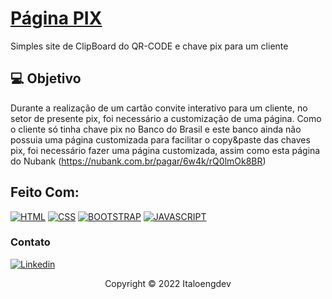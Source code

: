 
# [Página PIX]([https://pix-bb.vercel.app/)

Simples site de ClipBoard do QR-CODE e chave pix para um cliente

## 💻 Objetivo
Durante a realização de um cartão convite interativo para um cliente, no setor de presente pix, foi necessário a customização de uma página.
Como o cliente só tinha chave pix no Banco do Brasil e este banco ainda não possuia uma página customizada para facilitar o copy&paste das chaves pix, foi necessário fazer uma página customizada, assim como esta página do Nubank (https://nubank.com.br/pagar/6w4k/rQ0lmOk8BR)

## Feito Com:
[![HTML](https://img.shields.io/badge/HTML5-E34F26?style=for-the-badge&logo=html5&logoColor=white)](https://developer.mozilla.org/pt-BR/docs/Web/HTML)
[![CSS](https://img.shields.io/badge/CSS3-1572B6?style=for-the-badge&logo=css3&logoColor=white)](https://www.w3schools.com/css/)
[![BOOTSTRAP](https://img.shields.io/badge/Bootstrap-563D7C?style=for-the-badge&logo=bootstrap&logoColor=white)](https://getbootstrap.com/)
[![JAVASCRIPT](https://img.shields.io/badge/JavaScript-323330?style=for-the-badge&logo=javascript&logoColor=F7DF1E)](https://developer.mozilla.org/pt-BR/docs/Web/JavaScript/)



### Contato

[![Linkedin](https://img.shields.io/badge/LinkedIn-0077B5?style=for-the-badge&logo=linkedin&logoColor=white)](https://www.linkedin.com/in/italoengdev/)

<p align="center">Copyright © 2022 Italoengdev</p>

